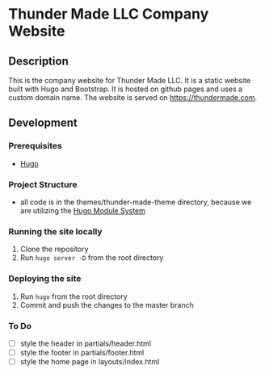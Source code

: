 # Thunder Made LLC Company Website
## Description
This is the company website for Thunder Made LLC. It is a static website built with Hugo and Bootstrap. It is hosted on github pages and uses a custom domain name. The website is served on https://thundermade.com.

## Development
### Prerequisites
- [Hugo](https://gohugo.io/getting-started/installing/)

### Project Structure
- all code is in the themes/thunder-made-theme directory, because we are utilizing the [Hugo Module System](https://gohugo.io/hugo-modules/)


### Running the site locally
1. Clone the repository
2. Run `hugo server -D` from the root directory

### Deploying the site
1. Run `hugo` from the root directory
2. Commit and push the changes to the master branch

### To Do
- [ ] style the header in partials/header.html
- [ ] style the footer in partials/footer.html
- [ ] style the home page in layouts/index.html